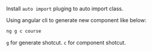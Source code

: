 Install `auto import` pluging to auto import class.

Using angular cli to generate new component like below:
```sh
ng g c course
```
`g` for generate shotcut.
`c` for component shotcut.
